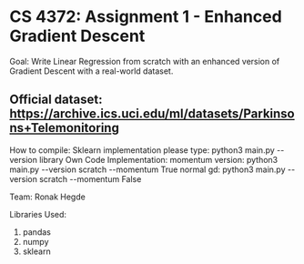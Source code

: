 # CS 4372: Assignment 1 - Enhanced Gradient Descent

Goal: Write Linear Regression from scratch with an enhanced version of Gradient Descent with a real-world dataset. 


## Official dataset: https://archive.ics.uci.edu/ml/datasets/Parkinsons+Telemonitoring

How to compile:
  Sklearn implementation please type:
    python3 main.py --version library
  Own Code Implementation:
    momentum version: python3 main.py --version scratch --momentum True
    normal gd: python3 main.py --version scratch --momentum False



Team: Ronak Hegde

Libraries Used:
1. pandas
2. numpy
3. sklearn

